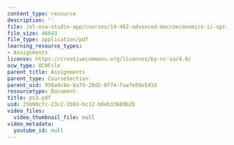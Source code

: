```yaml
---
content_type: resource
description: ''
file: /ol-ocw-studio-app/courses/14-462-advanced-macroeconomics-ii-spring-2004/25b98cfc23c22b93bc12b0eb33689b2b_ps3.pdf
file_size: 46643
file_type: application/pdf
learning_resource_types:
- Assignments
license: https://creativecommons.org/licenses/by-nc-sa/4.0/
ocw_type: OCWFile
parent_title: Assignments
parent_type: CourseSection
parent_uid: 956a9c6e-8a7d-20d2-0f74-faa7e09e543d
resourcetype: Document
title: ps3.pdf
uid: 25b98cfc-23c2-2b93-bc12-b0eb33689b2b
video_files:
  video_thumbnail_file: null
video_metadata:
  youtube_id: null
---
```


